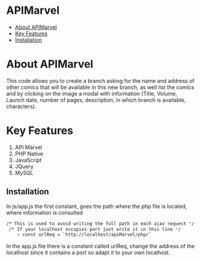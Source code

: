 # APIMarvel

* [About APIMarvel](#about-apimarvel)
* [Key Features](#key-Features)
* [Installation](#installation)

# About APIMarvel

This code allows you to create a branch asking for the name and address of other comics that will be available in this new branch, as well list the comics and by clicking on the image a modal with information (Title, Volume, Launch date, number of pages, description, in which branch is available, characters).

# Key Features

1. API Marvel
2. PHP Native
3. JavaScript
4. JQuery
5. MySQL

## Installation

In js/app.js the first constant, goes the path where the php file is located, where information is consulted

```sh
/* This is used to avoid writing the full path in each ajax request */
 /* If your localhost occupies port just write it in this line */
    > const urlReq = `http://localhost/apiMarvel/php/`
```


In the app.js file there is a constant called urlReq, change the address of the localhost since it contains a port so adapt it to your own localhost.
